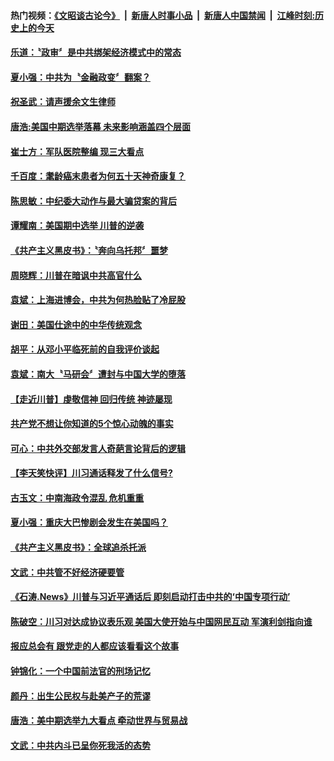 #### 热门视频：[《文昭谈古论今》](https://github.com/gfw-breaker/wenzhao/blob/master/README.md?t=11081833) &nbsp;|&nbsp; [新唐人时事小品](https://github.com/gfw-breaker/ntdtv-comedy/blob/master/README.md?t=11081833) &nbsp;|&nbsp; [新唐人中国禁闻](https://github.com/gfw-breaker/ntdtv-news/blob/master/README.md?t=11081833) &nbsp;|&nbsp; [江峰时刻:历史上的今天](https://github.com/gfw-breaker/today-in-history/blob/master/README.md?t=11081833) 

#### [乐道：〝政审〞是中共绑架经济模式中的常态](../pages/news207/a1398568.md?t=11081833) 



#### [夏小强：中共为〝金融政变〞翻案？](../pages/news207/a1398526.md?t=11081833) 

#### [祝圣武：请声援余文生律师](../pages/news207/a1398525.md?t=11081833) 

#### [唐浩:美国中期选举落幕 未来影响涵盖四个层面](../pages/news207/a1398524.md?t=11081833) 

#### [崔士方：军队医院整编 现三大看点](../pages/news207/a1398468.md?t=11081833) 

#### [千百度：耄龄癌末患者为何五十天神奇康复？](../pages/news207/a1398455.md?t=11081833) 

#### [陈思敏：中纪委大动作与最大骗贷案的背后](../pages/news207/a1398454.md?t=11081833) 

#### [谭耀南：美国期中选举 川普的逆袭](../pages/news207/a1398453.md?t=11081833) 

#### [《共产主义黑皮书》：〝奔向乌托邦〞噩梦](../pages/news207/a1398452.md?t=11081833) 

#### [周晓辉：川普在暗讽中共高官什么](../pages/news207/a1398423.md?t=11081833) 

#### [袁斌：上海进博会，中共为何热脸贴了冷屁股](../pages/news207/a1398420.md?t=11081833) 

#### [谢田：美国仕途中的中华传统观念](../pages/news207/a1398419.md?t=11081833) 

#### [胡平：从邓小平临死前的自我评价谈起](../pages/news207/a1398418.md?t=11081833) 


#### [袁斌：南大〝马研会〞遭封与中国大学的堕落](../pages/news207/a1398390.md?t=11081833) 

#### [【走近川普】虔敬信神 回归传统 神迹屡现](../pages/news207/a1398360.md?t=11081833) 

#### [共产党不想让你知道的5个惊心动魄的事实](../pages/news207/a1395554.md?t=11081833) 

#### [可心：中共外交部发言人奇葩言论背后的逻辑](../pages/news207/a1398028.md?t=11081833) 

#### [【李天笑快评】川习通话释发了什么信号?](../pages/news207/a1398231.md?t=11081833) 

#### [古玉文：中南海政令混乱 危机重重](../pages/news207/a1398185.md?t=11081833) 

#### [夏小强：重庆大巴惨剧会发生在美国吗？](../pages/news207/a1398183.md?t=11081833) 

#### [《共产主义黑皮书》：全球追杀托派](../pages/news207/a1398182.md?t=11081833) 

#### [文武：中共管不好经济硬要管](../pages/news207/a1398181.md?t=11081833) 


#### [《石涛.News》川普与习近平通话后 即刻启动打击中共的‘中国专项行动’](../pages/news207/a1398111.md?t=11081833) 

#### [陈破空：川习对达成协议表乐观 美国大使开始与中国网民互动 军演利剑指向谁](../pages/news207/a1398110.md?t=11081833) 


#### [报应总会有 跟党走的人都应该看看这个故事](../pages/news207/a1397844.md?t=11081833) 


#### [钟锦化：一个中国前法官的刑场记忆](../pages/news207/a1397985.md?t=11081833) 

#### [颜丹：出生公民权与赴美产子的荒谬](../pages/news207/a1397983.md?t=11081833) 

#### [唐浩：美中期选举九大看点 牵动世界与贸易战](../pages/news207/a1397982.md?t=11081833) 

#### [文武：中共内斗已呈你死我活的态势](../pages/news207/a1397851.md?t=11081833) 

